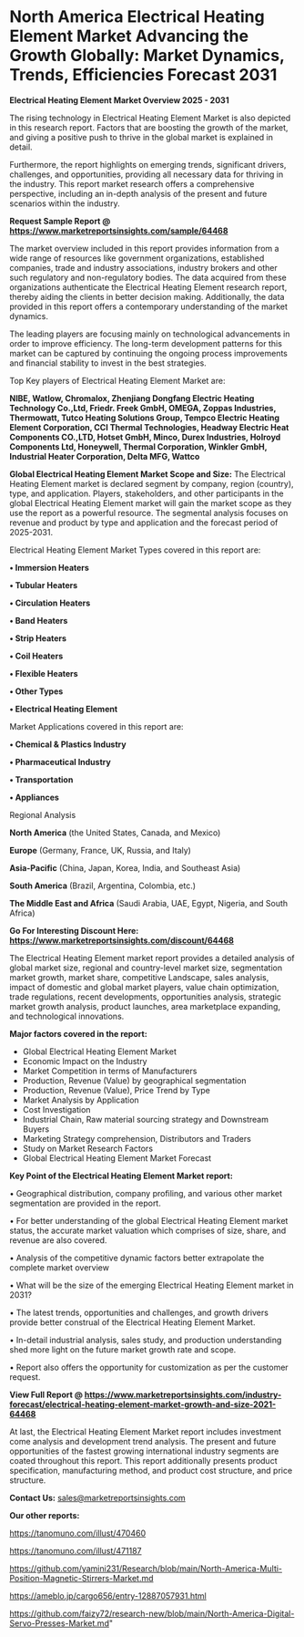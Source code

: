 # North America Electrical Heating Element Market Advancing the Growth Globally: Market Dynamics, Trends, Efficiencies Forecast 2031

<Strong> Electrical Heating Element Market Overview 2025 - 2031</strong>

The rising technology in Electrical Heating Element Market is also depicted in this research report. Factors that are boosting the growth of the market, and giving a positive push to thrive in the global market is explained in detail.

Furthermore, the report highlights on emerging trends, significant drivers, challenges, and opportunities, providing all necessary data for thriving in the industry. This report market research offers a comprehensive perspective, including an in-depth analysis of the present and future scenarios within the industry.

<strong>Request Sample Report @ <a href=https://www.marketreportsinsights.com/sample/64468>https://www.marketreportsinsights.com/sample/64468</a></strong>

The market overview included in this report provides information from a wide range of resources like government organizations, established companies, trade and industry associations, industry brokers and other such regulatory and non-regulatory bodies. The data acquired from these organizations authenticate the Electrical Heating Element research report, thereby aiding the clients in better decision making. Additionally, the data provided in this report offers a contemporary understanding of the market dynamics.

The leading players are focusing mainly on technological advancements in order to improve efficiency. The long-term development patterns for this market can be captured by continuing the ongoing process improvements and financial stability to invest in the best strategies.

Top Key players of Electrical Heating Element Market are:

<strong>NIBE, Watlow, Chromalox, Zhenjiang Dongfang Electric Heating Technology Co.,Ltd, Friedr. Freek GmbH, OMEGA, Zoppas Industries, Thermowatt, Tutco Heating Solutions Group, Tempco Electric Heating Element Corporation, CCI Thermal Technologies, Headway Electric Heat Components CO.,LTD, Hotset GmbH, Minco, Durex Industries, Holroyd Components Ltd, Honeywell, Thermal Corporation, Winkler GmbH, Industrial Heater Corporation, Delta MFG, Wattco</strong>

<strong><b>Global Electrical Heating Element Market Scope and Size:</b></strong>
The Electrical Heating Element market is declared segment by company, region (country), type, and application. Players, stakeholders, and other participants in the global Electrical Heating Element market will gain the market scope as they use the report as a powerful resource. The segmental analysis focuses on revenue and product by type and application and the forecast period of 2025-2031.

Electrical Heating Element Market Types covered in this report are:

<strong>• Immersion Heaters

• Tubular Heaters

• Circulation Heaters

• Band Heaters

• Strip Heaters

• Coil Heaters

• Flexible Heaters

• Other Types

• Electrical Heating Element</strong>

Market Applications covered in this report are:

<strong>• Chemical & Plastics Industry

• Pharmaceutical Industry

• Transportation

• Appliances</strong> 

Regional Analysis

<strong>North America</strong> (the United States, Canada, and Mexico)

<strong>Europe</strong> (Germany, France, UK, Russia, and Italy)

<strong>Asia-Pacific</strong> (China, Japan, Korea, India, and Southeast Asia)

<strong>South America</strong> (Brazil, Argentina, Colombia, etc.)

<strong>The Middle East and Africa</strong> (Saudi Arabia, UAE, Egypt, Nigeria, and South Africa)

<strong>Go For Interesting Discount Here: <a href=https://www.marketreportsinsights.com/discount/64468>https://www.marketreportsinsights.com/discount/64468</a></strong>

The Electrical Heating Element market report provides a detailed analysis of global market size, regional and country-level market size, segmentation market growth, market share, competitive Landscape, sales analysis, impact of domestic and global market players, value chain optimization, trade regulations, recent developments, opportunities analysis, strategic market growth analysis, product launches, area marketplace expanding, and technological innovations.

<strong><b>Major factors covered in the report:</b></strong>
<ul>
  <li>Global Electrical Heating Element Market </li>
  <li>Economic Impact on the Industry</li>
  <li>Market Competition in terms of Manufacturers</li>
  <li>Production, Revenue (Value) by geographical segmentation</li>
  <li>Production, Revenue (Value), Price Trend by Type</li>
  <li>Market Analysis by Application</li>
  <li>Cost Investigation</li>
  <li>Industrial Chain, Raw material sourcing strategy and Downstream Buyers</li>
  <li>Marketing Strategy comprehension, Distributors and Traders</li>
  <li>Study on Market Research Factors</li>
  <li>Global Electrical Heating Element Market Forecast</li>
</ul>

<strong><b>Key Point of the Electrical Heating Element Market report:</b></strong>

• Geographical distribution, company profiling, and various other market segmentation are provided in the report.

• For better understanding of the global Electrical Heating Element market status, the accurate market valuation which comprises of size, share, and revenue are also covered.

• Analysis of the competitive dynamic factors better extrapolate the complete market overview

• What will be the size of the emerging Electrical Heating Element market in 2031?

• The latest trends, opportunities and challenges, and growth drivers provide better construal of the Electrical Heating Element Market.

• In-detail industrial analysis, sales study, and production understanding shed more light on the future market growth rate and scope.

• Report also offers the opportunity for customization as per the customer request.

<strong><b>View Full Report @ <a href=https://www.marketreportsinsights.com/industry-forecast/electrical-heating-element-market-growth-and-size-2021-64468>https://www.marketreportsinsights.com/industry-forecast/electrical-heating-element-market-growth-and-size-2021-64468</a></b></strong>


At last, the Electrical Heating Element Market report includes investment come analysis and development trend analysis. The present and future opportunities of the fastest growing international industry segments are coated throughout this report. This report additionally presents product specification, manufacturing method, and product cost structure, and price structure.

<strong>Contact Us:</strong>
sales@marketreportsinsights.com

<strong>Our other reports:</strong>

<a href=https://tanomuno.com/illust/470460>https://tanomuno.com/illust/470460</a>

<a href=https://tanomuno.com/illust/471187>https://tanomuno.com/illust/471187</a>

<a href=https://github.com/yamini231/Research/blob/main/North-America-Multi-Position-Magnetic-Stirrers-Market.md>https://github.com/yamini231/Research/blob/main/North-America-Multi-Position-Magnetic-Stirrers-Market.md</a>

<a href=https://ameblo.jp/cargo656/entry-12887057931.html>https://ameblo.jp/cargo656/entry-12887057931.html</a>

<a href=https://github.com/faizy72/research-new/blob/main/North-America-Digital-Servo-Presses-Market.md>https://github.com/faizy72/research-new/blob/main/North-America-Digital-Servo-Presses-Market.md</a>"

